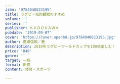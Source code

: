 ```yaml
---
isbn: '9784040823195'
title: ラグビー知的観戦のすすめ
volume: ''
series: ''
publisher: ＫＡＤＯＫＡＷＡ
pubdate: '2019-09-07'
cover: 'https://cover.openbd.jp/9784040823195.jpg'
author: 廣瀬俊朗／著
description: 2019年ラグビーワールドカップを100倍楽しむ！
price: '840'
genre: ''
target: 一般
format: 新書
content: 体育・スポーツ

---
```

